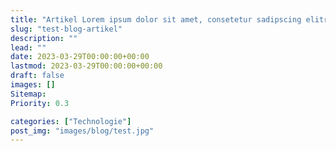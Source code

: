 ```yaml
---
title: "Artikel Lorem ipsum dolor sit amet, consetetur sadipscing elitr, sed diam nonumy ein. (max. 75 Zeichen)"
slug: "test-blog-artikel"
description: ""
lead: ""
date: 2023-03-29T00:00:00+00:00
lastmod: 2023-03-29T00:00:00+00:00
draft: false
images: []
Sitemap:
Priority: 0.3

categories: ["Technologie"]
post_img: "images/blog/test.jpg"
---
```

